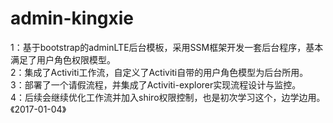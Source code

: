 # admin-kingxie
1：基于bootstrap的adminLTE后台模板，采用SSM框架开发一套后台程序，基本满足了用户角色权限模型。</br>
2：集成了Activiti工作流，自定义了Activiti自带的用户角色模型为后台所用。</br>
3：部署了一个请假流程，并集成了Activiti-explorer实现流程设计与监控。</br>
4：后续会继续优化工作流并加入shiro权限控制，也是初次学习这个，边学边用。</br>
《2017-01-04》
